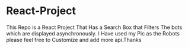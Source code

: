 # React-Project
This Repo is a React Project That Has a Search Box that Filters The bots which are displayed asynchronously.
I Have used my Pic as the Robots please feel free to Customize and add more api.Thanks
